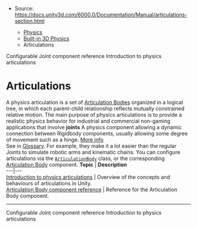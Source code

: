 * Source: https://docs.unity3d.com/6000.0/Documentation/Manual/articulations-section.html

  * [Physics](https://docs.unity3d.com/6000.0/Documentation/Manual/PhysicsSection.html)
  * [Built-in 3D Physics](https://docs.unity3d.com/6000.0/Documentation/Manual/PhysicsOverview.html)
  * Articulations


[](https://docs.unity3d.com/6000.0/Documentation/Manual/class-ConfigurableJoint.html)
Configurable Joint component reference
[](https://docs.unity3d.com/6000.0/Documentation/Manual/physics-articulations.html)
Introduction to physics articulations
# Articulations
A physics articulation is a set of [Articulation Bodies](https://docs.unity3d.com/6000.0/Documentation/Manual/physics-articulations.html) organized in a logical tree, in which each parent-child relationship reflects mutually constrained relative motion.
The main purpose of physics articulations is to provide a realistic physics behavior for industrial and commercial non-gaming applications that involve **joints** A physics component allowing a dynamic connection between Rigidbody components, usually allowing some degree of movement such as a hinge. [More info](https://docs.unity3d.com/6000.0/Documentation/Manual/Joints.html)  
See in [Glossary](https://docs.unity3d.com/6000.0/Documentation/Manual/Glossary.html#joint). For example, they make it a lot easier than the regular Joints to simulate robotic arms and kinematic chains.
You can configure articulations via the [`ArticulationBody`](https://docs.unity3d.com/6000.0/Documentation/ScriptReference/ArticulationBody.html) class, or the corresponding [Articulation Body](https://docs.unity3d.com/6000.0/Documentation/Manual/class-ArticulationBody.html) component.
**Topic** | **Description**  
---|---  
[Introduction to physics articulations](https://docs.unity3d.com/6000.0/Documentation/Manual/physics-articulations.html) | Overview of the concepts and behaviours of articulations in Unity.  
[Articulation Body component reference](https://docs.unity3d.com/6000.0/Documentation/Manual/class-ArticulationBody.html) | Reference for the Articulation Body component.  
* * *
[](https://docs.unity3d.com/6000.0/Documentation/Manual/class-ConfigurableJoint.html)
Configurable Joint component reference
[](https://docs.unity3d.com/6000.0/Documentation/Manual/physics-articulations.html)
Introduction to physics articulations
